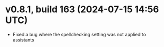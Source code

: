 # v0.8.1, build 163 (2024-07-15 14:56 UTC)
- Fixed a bug where the spellchecking setting was not applied to assistants